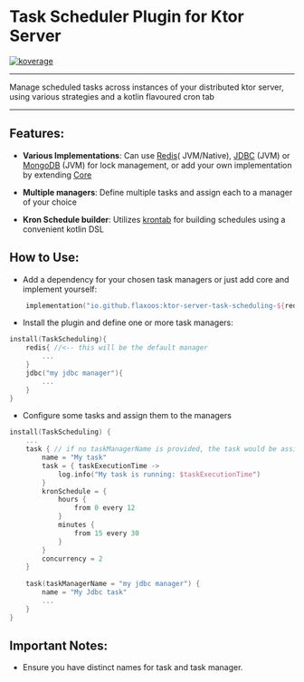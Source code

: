 # Task Scheduler Plugin for Ktor Server

<a href="file:/Users/ido/IdeaProjects/flax-ktor-plugins/ktor-server-task-scheduler/build/reports/kover/html/index.html">![koverage](https://img.shields.io/badge/93.58-green?logo=kotlin&label=koverage&style=flat)</a>

---

Manage scheduled tasks across instances of your distributed ktor server, using various strategies and a kotlin flavoured
cron tab

---

## Features:

- **Various Implementations**: Can use [Redis](ktor-server-task-scheduling-redis)(
  JVM/Native), [JDBC](ktor-server-task-scheduling-jdbc) (JVM) or [MongoDB](ktor-server-task-scheduling-mongodb) (JVM)
  for lock management, or add your own implementation
  by extending [Core](ktor-server-task-scheduling-core)
- **Multiple managers**: Define multiple tasks and assign each to a manager of your choice

- **Kron Schedule builder**: Utilizes [krontab](https://github.com/InsanusMokrassar/krontab) for building schedules
  using a convenient kotlin DSL

## How to Use:

- Add a dependency for your chosen task managers or just add core and implement yourself:

```kotlin
    implementation("io.github.flaxoos:ktor-server-task-scheduling-${redis/jdbc/mongodb/core}:$ktor_plugins_version")
```

- Install the plugin and define one or more task managers:

```kotlin
install(TaskScheduling){
    redis{ //<-- this will be the default manager
        ...
    }
    jdbc("my jdbc manager"){
        ...
    }
}
```

- Configure some tasks and assign them to the managers

```kotlin
install(TaskScheduling) {
    ...
    task { // if no taskManagerName is provided, the task would be assigned to the default manager
        name = "My task"
        task = { taskExecutionTime ->
            log.info("My task is running: $taskExecutionTime")
        }
        kronSchedule = {
            hours {
                from 0 every 12
            }
            minutes {
                from 15 every 30
            }
        }
        concurrency = 2
    }
    
    task(taskManagerName = "my jdbc manager") {
        name = "My Jdbc task"
        ...
    }
}
```

## Important Notes:

- Ensure you have distinct names for task and task manager.

